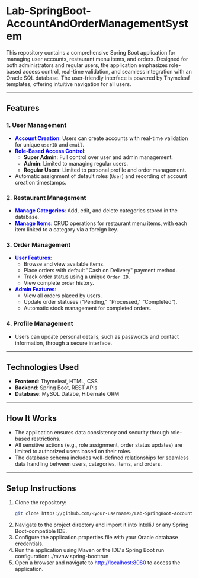 # **Lab-SpringBoot-AccountAndOrderManagementSystem**

This repository contains a comprehensive Spring Boot application for managing user accounts, restaurant menu items, and orders. Designed for both administrators and regular users, the application emphasizes role-based access control, real-time validation, and seamless integration with an Oracle SQL database. The user-friendly interface is powered by Thymeleaf templates, offering intuitive navigation for all users.

---

## **Features**  
### **1. User Management**  
- **<span style="color:blue;">Account Creation</span>**: Users can create accounts with real-time validation for unique `userID` and `email`.  
- **<span style="color:blue;">Role-Based Access Control</span>**:  
  - **Super Admin**: Full control over user and admin management.  
  - **Admin**: Limited to managing regular users.  
  - **Regular Users**: Limited to personal profile and order management.  
- Automatic assignment of default roles (`User`) and recording of account creation timestamps.  

### **2. Restaurant Management**  
- **<span style="color:blue;">Manage Categories</span>**: Add, edit, and delete categories stored in the database.  
- **<span style="color:blue;">Manage Items</span>**: CRUD operations for restaurant menu items, with each item linked to a category via a foreign key.  

### **3. Order Management**  
- **<span style="color:blue;">User Features</span>**:  
  - Browse and view available items.  
  - Place orders with default "Cash on Delivery" payment method.  
  - Track order status using a unique `Order ID`.  
  - View complete order history.  
- **<span style="color:blue;">Admin Features</span>**:  
  - View all orders placed by users.  
  - Update order statuses ("Pending," "Processed," "Completed").  
  - Automatic stock management for completed orders.  

### **4. Profile Management**  
- Users can update personal details, such as passwords and contact information, through a secure interface.  

---

## **Technologies Used**  
- **Frontend**: Thymeleaf, HTML, CSS  
- **Backend**: Spring Boot, REST APIs  
- **Database**: MySQL Databe, Hibernate ORM  

---

## **How It Works**  
- The application ensures data consistency and security through role-based restrictions.  
- All sensitive actions (e.g., role assignment, order status updates) are limited to authorized users based on their roles.  
- The database schema includes well-defined relationships for seamless data handling between users, categories, items, and orders.  

---

## **Setup Instructions**  

1. Clone the repository:  
   ```bash
   git clone https://github.com/<your-username>/Lab-SpringBoot-AccountAndOrderManagementSystem.git
2. Navigate to the project directory and import it into IntelliJ or any Spring Boot-compatible IDE.
3. Configure the application.properties file with your Oracle database credentials.
4. Run the application using Maven or the IDE's Spring Boot run configuration: ./mvnw spring-boot:run
5. Open a browser and navigate to <span style="color:blue;"> http://localhost:8080</span> to access the application.
